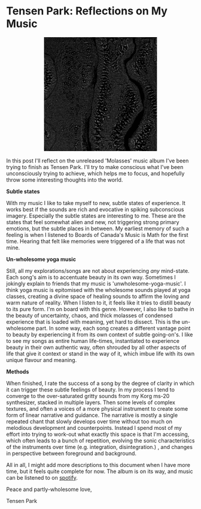 # Tensen Park: Reflections on My Music

<p align="center">
<img width= "60%" src="/images/blogHeaders/firefliesPoster.webp" alt="ld image">
</p>

In this post I'll reflect on the unreleased 'Molasses' music album I've been trying to finish as Tensen Park. I'll try to make conscious what I've been unconsciously trying to achieve, which helps me to focus, and hopefully throw some interesting thoughts into the world. 

**Subtle states**

With my music I like to take myself to new, subtle states of experience. It works best if the sounds are rich and evocative in spiking subconscious imagery. Especially the subtle states are interesting to me. These are the states that feel somewhat alien and new, not triggering strong primary emotions, but the subtle places in between. My earliest memory of such a feeling is when I listened to Boards of Canada's Music is Math for the first time. Hearing that felt like memories were triggered of a life that was not mine.

**Un-wholesome yoga music**

Still, all my explorations/songs are not about experiencing *any* mind-state. Each song's aim is to accentuate beauty in its own way. Sometimes I jokingly explain to friends that my music is 'unwholesome-yoga-music'. I think yoga music is epitomised with the wholesome sounds played at yoga classes, creating a divine space of healing sounds to affirm the loving and warm nature of reality. When I listen to it, it feels like it tries to distill beauty to its pure form. I'm on board with this genre. However, I also like to bathe in the beauty of uncertainty, chaos, and thick molasses of condensed experience that is loaded with meaning, yet hard to dissect. This is the un-wholesome part. In some way, each song creates a different vantage point to beauty by experiencing it from its own context of subtle going-on's. I like to see my songs as entire human life-times, instantiated to experience beauty in their own authentic way, often shrouded by all other aspects of life that give it context or stand in the way of it, which imbue life with its own unique flavour and meaning. 

**Methods**

When finished, I rate the success of a song by the degree of clarity in which it can trigger these subtle feelings of beauty. In my process I tend to converge to the over-saturated gritty sounds from my Korg ms-20 synthesizer, stacked in multiple layers. Then some levels of complex textures, and often a voices of a more physical instrument to create some form of linear narrative and guidance. The narrative is mostly a single repeated chant that slowly develops over time without too much on melodious development and counterpoints. Instead I spend most of my effort into trying to work-out what exactly this space is that I'm accessing, which often leads to a bunch of repetition, evolving the sonic characteristics of the instruments over time (e.g. integration, disintegration.) , and changes in perspective between foreground and background.

All in all, I might add more descriptions to this document when I have more time, but it feels quite complete for now. The album is on its way, and music can be listened to on [spotify](https://open.spotify.com/artist/1lB15Q7MjR8s2j7TzeMP9Y?si=yykNVZ46TPmIMlcTGlJUDg).


Peace and partly-wholesome love, 

Tensen Park